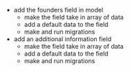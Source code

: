 * add the founders field in model
    - make the field take in array of data
    - add a default data to the field
    - make and run migrations
* add an additional information field
    - make the field take in array of data
    - add a default data to the field
    - make and run migrations
